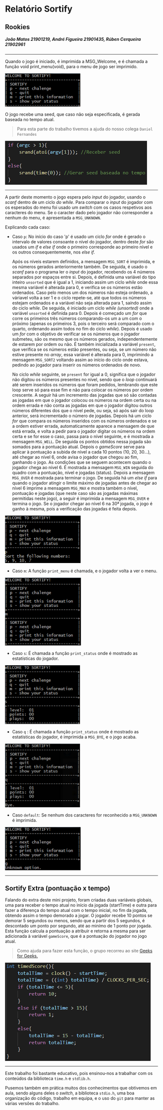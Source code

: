 # Relatório Sortify
## Rookies
##### João Matos 21901219, André Figueira 21901435, Rúben Cerqueira 21902961

---

Quando o jogo é iniciado, é imprimida a MSG_Welcome, e é chamada a função void print_menu(void), para o menu de jogo ser imprimido.

![Welcome message](Images/Welcome.png)

O jogo recebe uma seed, que caso não seja especificada, é gerada baseada no tempo atual.
>Para esta parte do trabalho tivemos a ajuda do nosso colega `Daniel Fernandes`

![Seed Generation](Images\seed.png)

---

A partir deste momento o jogo espera pelo _input_ do jogador, usando o _scanf_ dentro de um ciclo _do while_. Para comparar o _input_ do jogador com os esperados do menu foi usado um _switch_ com os casos respetivos aos caracteres do menu. Se o caracter dado pelo jogador não corresponder a nenhum do menu, é apresentada a `MSG_UNKNOWN`. 

Explicando cada caso:

* Caso `p`: No início do caso 'p' é usado um ciclo _for_ onde é gerado o intervalo de valores consoante o nível do jogador, dentro deste _for_ são usados um _if_ e _else if_ onde o primeiro corresponde ao primeiro nível e os outros consequentemente, nos _else if_.

  Após os níveis estarem definidos, a mensagem `MSG_SORT` é imprimida, e os números gerados anteriormente também. De seguida, é usado o _scanf_ para o programa ler o _input_ do jogador, recebendo os 4 números separados por espaços entre si. Depois, é definida uma variável do tipo inteiro `unsorted` que é igual a 1, iniciando assim um ciclo _while_ onde essa mesma variável é alterada para 0, e verifica se os números estão ordenados. Caso pelo menos um dos números não esteja ordenado, a váriavel volta a ser 1 e o ciclo repete-se, até que todos os números estejam ordenados e a variável não seja alterada para 1, saíndo assim do ciclo _while_. De seguida, é iniciado um ciclo _while (unsorted)_  onde a variável `unsorted` é definida para 0. Depois é começado um _for_ que corre os primeiros três números comparando-os um a um com o próximo (apenas os primeiros 3, pois o terceiro será comparado com o quarto, ordenando assim todos no fim do ciclo _while_). Depois é usado um _for_ com o objetivo de verificar se os números que o jogador submeteu, são os mesmo que os números gerados, independentemente de estarem por ordem ou não. É também inicializada a variável `present`, que verifica se os números estão presentes, ou seja, se um número não estive presente no _array_, essa variável é alterada para 0, imprimindo a mensagem `MSG_SORT2` voltando assim ao início do ciclo onde estava, pedindo ao jogador para inserir os números ordenados de novo.
  
    No ciclo _while_ seguinte, se `present` for igual a 0, significa que o jogador não digitou os números presentes no nível, sendo que o _loop_ continuará até serem inseridos os números que foram pedidos, lembrando que este loop serve só para esse fim e não para colocar os números por ordem crescente.
    A seguir há um incremento das jogadas que só são contadas as jogadas em que o jogador colocou os números na ordem certa ou na ordem errada e não conta as jogadas em que o jogador digitou outros números diferentes dos que o nível pede, ou seja, só após sair do loop anterior, será incrementado o número de jogadas.
    Depois há um ciclo _for_ que compara os números inseridos com os números ordenados e se a ordem estiver errada, automaticamente aparece a mensagem de que está errada, e volta a pedir para o jogador digitar os números na ordem certa e se for esse o caso, passa para o nível seguinte, e é mostrada a mensagem `MSG_WELL`. De seguida os pontos obtidos nessa jogada são somados para a pontuação atual. 
    Depois o _gameScore_ serve para aplicar à pontuação a subida de nível a cada 10 pontos (10, 20, 30...), até chegar ao nível 6, onde avisa o jogador que chegou ao fim, ganhando o jogo.
    As condições que se seguem acontecem quando o jogador chega ao nível 6. É mostrada a mensagem `MSG_WIN` seguida do quadro com a pontuação, nível e jogadas (status). Depois a mensagem `MSG_OVER` é mostrada para terminar o jogo. De seguida há um _else if_ para quando o jogador atingir o limite máximo de jogadas antes de chegar ao nível 6 imprime a mensagem `MSG_MAX` e mostra também o nível, pontuação e jogadas (que neste caso são as jogadas máximas permitidas neste jogo), a seguir é imprimida a mensagem `MSG_OVER` e termina o jogo. Se o jogador chegar ao nível 6 na 30ª jogada, o jogo é ganho à mesma, pois a verificação das jogadas é feita depois.

![Command p](Images\commandP.png)

* Caso `m`: A função `print_menu` é chamada, e o jogador volta a ver o menu.

![Command m](Images\commandM.png)

* Caso `s`: É chamada a função `print_status` onde é mostrado as estatísticas do jogador.

![Command s](Images\commandS.png)

* Caso `q` : É chamada a função `print_status` onde é mostrado as estatísticas do jogador, é imprimida a `MSG_BYE`, e o jogo acaba.

![Command q](Images\commandQ.png)

* Caso `default`: Se nenhum dos caracteres for reconhecido a `MSG_UNKNOWN` é imprimida.

![Message Unknown](Images\Unknown.png)

---

## Sortify Extra (pontuação x tempo)

Falando do extra deste mini projeto, foram criadas duas variáveis globais, uma para receber o tempo atual no início da jogada (startTime) e outra para fazer a diferença do tempo atual com o tempo inicial, no fim da jogada, obtendo assim o tempo demorado a jogar. O jogador recebe 10 pontos se demorar 5 segundos ou menos, sendo que a partir dos 5 segundos, é descontado um ponto por segundo, até ao minímo de 1 ponto por jogada. Esta função calcula a pontuação a atribuir e retorna a mesma para ser adicionada à variável `gameScore`, que é a pontuação do jogador no jogo atual.
> Como ajuda para fazer esta função, o grupo recorreu ao site [Geeks for Geeks.](https://www.geeksforgeeks.org/how-to-measure-time-taken-by-a-program-in-c/)

![timedScore Function](Images\timedScore.png)

---

Este trabalho foi bastante educativo, pois ensinou-nos a trabalhar com os conteúdos da biblioteca `time.h` e `stdlib.h`.

Pusemos também em prática muitos dos conhecimentos que obtivemos em aula, sendo alguns deles o _switch_, a biblioteca `stdio.h`, uma boa organização do código, trabalho em equipa, e o uso do `git` para manter as várias versões do trabalho.